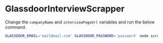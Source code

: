 # GlassdoorInterviewScrapper


Change the `companyName` and `interviewPageUrl` variables and run the below command.

```bash
GLASSDOOR_EMAIL='mail@mail.com' GLASSDOOR_PASSWORD='password' node scraper.js
```
